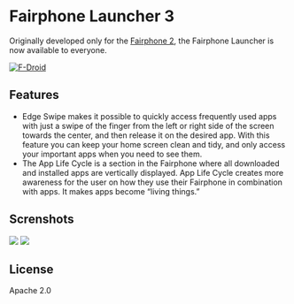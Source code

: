 # Fairphone Launcher 3
Originally developed only for the [Fairphone 2](https://shop.fairphone.com/en/), the Fairphone Launcher is now available to everyone.


[![F-Droid](https://f-droid.org/wiki/images/f/ff/F-Droid-button_available-on_bigger.png)](https://f-droid.org/repository/browse/?fdid=com.fairphone.fplauncher3)

## Features
* Edge Swipe makes it possible to quickly access frequently used apps with just a swipe of the finger from the left or right side of the screen towards the center, and then release it on the desired app. With this feature you can keep your home screen clean and tidy, and only access your important apps when you need to see them.
* The App Life Cycle is a section in the Fairphone where all downloaded and installed apps are vertically displayed. App Life Cycle creates more awareness for the user on how they use their Fairphone in combination with apps. It makes apps become “living things.”

## Screnshots
![](https://www.fairphone.com/wp-content/uploads/2016/01/Edge-Swipe2.gif)
![](https://www.fairphone.com/wp-content/uploads/2016/01/App-Lifecycle.gif)

## License
Apache 2.0
